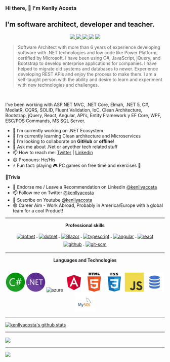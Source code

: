 ### Hi there, 👋 I'm Kenlly Acosta

## I'm software architect, developer and teacher.

<p align="center"> 
 <a href="https://twitter.com/kenllyacosta" alt="mukesh's twitter">
   <img src="https://img.shields.io/badge/-@kenllyacosta-%231DA1F2?style=flat-square&logo=twitter&logoColor=ffffff" />
 </a>
 <a href="https://github.com/kenllyacosta" alt="kenllyacosta's github">
   <img src="https://img.shields.io/badge/-@kenllyacosta-%23181717?style=flat-square&logo=github" />
 </a>
 <a href="https://www.linkedin.com/in/kenllyacosta" alt="kenllyacosta's linkedin">
   <img src="https://img.shields.io/badge/-kenllyacosta-blue?style=flat-square&logo=Linkedin&logoColor=white&link=https://www.linkedin.com/in/kenllyacosta" />
 </a> 
 <a>
   <img src="https://komarev.com/ghpvc/?username=kenllyacosta" />
 </a>
 <a>
   <img src="https://visitor-badge-reloaded.herokuapp.com/badge?page_id=kenllyacosta&color=00df00" />
 </a>
</p>

> Software Architect with more than 6 years of experience developing software with .NET technologies and low code
like Power Platform, certified by Microsoft. I have been using C#, JavaScript, jQuery, and Bootstrap to develop
enterprise applications for companies. I have helped to migrate old systems and databases to newer. Experience
developing REST APIs and enjoy the process to make them. I am a self-taught person with the ability and desire to
learn and experiment with new technologies and challenges.

 <br/>

I've been working with ASP.NET MVC, .NET Core, Elmah, .NET 5, C#, MediatR, CQRS, SOLID, Fluent Validation, IoC, Clean Architecture,
Bootstrap, jQuery, React, Angular, API’s, Entity Framework y EF Core, WPF, ESC/POS Commands, MS SQL Server.

- 🔭 I’m currently working on .NET Ecosystem
- 🌱 I’m currently learning Clean architecture and Microservices
- 👯 I’m looking to collaborate on **GitHub** or **offline**!
- 💬 Ask me about .Net or anyother tech related stuff
- 📫 How to reach me: [Twitter](https://twitter.com/KenllyAcosta) | [Linkedin](https://www.linkedin.com/in/kenllyacosta)
- 😄 Pronouns: He/His
- ⚡ Fun fact: playing 🎮 PC games on free time and exercises 🤣

🤔**Trivia**

* 🦸 Endorse me / Leave a Recommendation on Linkedin [@kenllyacosta](https://www.linkedin.com/in/kenllyacosta)
* 📫 Follow me on Twitter [@kenllyacosta](https://twitter.com/KenllyAcosta)
* 🧧 Suscribe on Youtube [@kenllyacosta](http://www.youtube.com/user/kenllyacosta?sub_confirmation=1)
* 😄 Career Aim - Work Abroad, Probably in America/Europe with a global team for a cool Product!

---

<p align="center"> 
 <strong>
  Professional skills
  </strong>
</p>

<p align="center">
  <a href="https://dotnet.microsoft.com/">
    <img src="https://www.vectorlogo.zone/logos/dotnet/dotnet-ar21.svg" alt="dotnet" style="vertical-align:top; margin:4px;">
  </a>
  <a href="https://dotnet.microsoft.com/">
    <img src="https://upload.wikimedia.org/wikipedia/commons/e/ee/.NET_Core_Logo.svg" height="60px" alt="dotnet" style="vertical-align:top; margin:4px;">
  </a>
  <a href="https://dotnet.microsoft.com/apps/aspnet/web-apps/blazor">
    <img src="https://upload.wikimedia.org/wikipedia/commons/d/d0/Blazor.png" alt="Blazor" height="60px" style="vertical-align:top; margin:4px">
  </a>
   <a href="">
    <img src="https://www.vectorlogo.zone/logos/typescriptlang/typescriptlang-ar21.svg" alt="typescript" style="vertical-align:top; margin:4px;">
  </a> 
  <a href="https://angular.io">
    <img src="https://www.vectorlogo.zone/logos/angular/angular-ar21.svg" alt="angular" style="vertical-align:top; margin:4px;">
  </a>  
 <a href="https://reactjs.org/">
    <img src="https://www.vectorlogo.zone/logos/reactjs/reactjs-ar21.svg" alt="react" style="vertical-align:top; margin:4px;">
  </a>
  <a href="https://www.github.com">
    <img src="https://www.vectorlogo.zone/logos/github/github-ar21.svg" alt="github" style="vertical-align:top; margin:4px">
  </a>
  <a href="https://www.git.com">
    <img src="https://www.vectorlogo.zone/logos/git-scm/git-scm-ar21.svg" alt="git-scm" style="vertical-align:top; margin:4px">
  </a>
</p>

---

<div align="center">
  <strong>Languages and Technologies</strong>
</div>
<br/>

<p align="center"> 
<img alt="csharp" width="60px" src="https://raw.githubusercontent.com/github/explore/80688e429a7d4ef2fca1e82350fe8e3517d3494d/topics/csharp/csharp.png" />
<img alt="dotnet" width="60px" src="https://raw.githubusercontent.com/github/explore/80688e429a7d4ef2fca1e82350fe8e3517d3494d/topics/dotnet/dotnet.png" />
<img alt="azure" width="120px" src="https://www.vectorlogo.zone/logos/microsoft_azure/microsoft_azure-ar21.svg" />
<img alt="Angular" width="60px" src="https://raw.githubusercontent.com/github/explore/80688e429a7d4ef2fca1e82350fe8e3517d3494d/topics/angular/angular.png" />
<img alt="HTML5" width="60px" src="https://raw.githubusercontent.com/github/explore/80688e429a7d4ef2fca1e82350fe8e3517d3494d/topics/html/html.png" />
<img alt="CSS3" width="60px" src="https://raw.githubusercontent.com/github/explore/80688e429a7d4ef2fca1e82350fe8e3517d3494d/topics/css/css.png" />
<img alt="JavaScript" width="60px" src="https://raw.githubusercontent.com/github/explore/80688e429a7d4ef2fca1e82350fe8e3517d3494d/topics/javascript/javascript.png"/>
<img alt="SQL" width="60px" src="https://raw.githubusercontent.com/github/explore/80688e429a7d4ef2fca1e82350fe8e3517d3494d/topics/sql/sql.png" />
<img alt="MySQL" width="60px" src="https://raw.githubusercontent.com/github/explore/80688e429a7d4ef2fca1e82350fe8e3517d3494d/topics/mysql/mysql.png" /> 
</p>

---
<a href="https://github.com/kenllyacosta">
 <img align="center" src="https://github-readme-stats.vercel.app/api?username=kenllyacosta&show_icons=true&theme=light&line_height=27" alt="kenllyacosta's github stats"/>
</a>

---

<a href="https://github.com/kenllyacosta">
  <img align="center" src="https://github-readme-stats.vercel.app/api/top-langs/?username=kenllyacosta&theme=light&hide_langs_below=1" />
</a>

---
<p align="left">  
  <a href="https://github.com/kenllyacosta"><img width="800" src="https://github-profile-trophy.vercel.app/?username=kenllyacosta&row=1&column=5">
</p>
